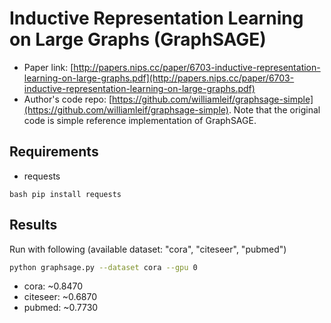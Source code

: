 Inductive Representation Learning on Large Graphs (GraphSAGE)
============

- Paper link: [http://papers.nips.cc/paper/6703-inductive-representation-learning-on-large-graphs.pdf](http://papers.nips.cc/paper/6703-inductive-representation-learning-on-large-graphs.pdf)
- Author's code repo: [https://github.com/williamleif/graphsage-simple](https://github.com/williamleif/graphsage-simple). Note that the original code is 
simple reference implementation of GraphSAGE.

Requirements
------------
- requests

``bash
pip install requests
``


Results
-------

Run with following (available dataset: "cora", "citeseer", "pubmed")
```bash
python graphsage.py --dataset cora --gpu 0
```

* cora: ~0.8470 
* citeseer: ~0.6870
* pubmed: ~0.7730
